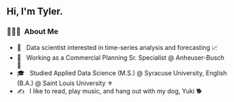 <h2> Hi, I'm Tyler.</h2>

<h3> 👨🏻‍💻 &nbsp;About Me </h3>

- 🤔 &nbsp; Data scientist interested in time-series analysis and forecasting 📈
- 💼 &nbsp; Working as a Commercial Planning Sr. Specialist @ Anheuser-Busch 🦅
- 🎓 &nbsp; Studied Applied Data Science (M.S.) @ Syracuse University, English (B.A.) @ Saint Louis University ⚜
- ✍️ &nbsp; I like to read, play music, and hang out with my dog, Yuki 🐕
